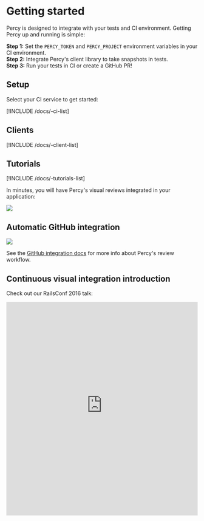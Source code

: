 # Getting started

Percy is designed to integrate with your tests and CI environment. Getting Percy up and running is simple:

**Step 1:** Set the `PERCY_TOKEN` and `PERCY_PROJECT` environment variables in your CI environment.
<br>
**Step 2:** Integrate Percy's client library to take snapshots in tests.
<br>
**Step 3:** Run your tests in CI or create a GitHub PR!

## Setup

Select your CI service to get started:

[!INCLUDE /docs/-ci-list]

## Clients

[!INCLUDE /docs/-client-list]

## Tutorials

[!INCLUDE /docs/-tutorials-list]

In minutes, you will have Percy's visual reviews integrated in your application:

<div style="max-width: 1000px; margin-bottom: 1em">

![](https://cloud.githubusercontent.com/assets/75300/13932364/ef20497a-ef64-11e5-9e07-819c57920bca.jpg)

</div>

## Automatic GitHub integration

<div style="max-width: 1000px; margin-bottom: 1em">

![](https://cloud.githubusercontent.com/assets/75300/13929974/13750b2c-ef5a-11e5-9a87-3ad3b335cc0d.png)

</div>

See the [GitHub integration docs](/docs/learn/github-integration) for more info about Percy's review workflow.

## Continuous visual integration introduction

Check out our RailsConf 2016 talk:

<iframe style="max-width: 1000px" width="100%" height="563" src="https://www.youtube-nocookie.com/embed/5h-JJ2wqiIw" frameborder="0" allowfullscreen></iframe>
